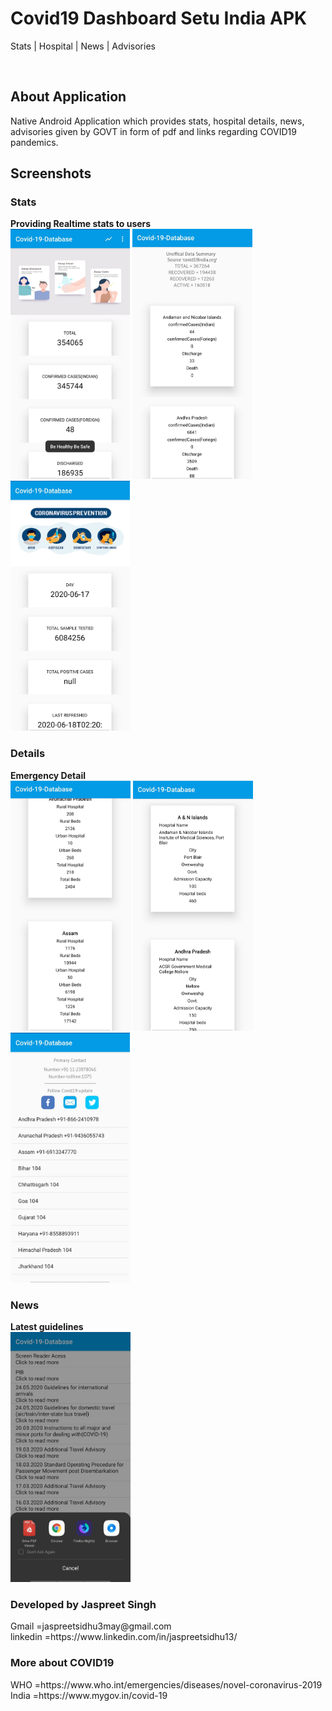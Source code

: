 # Covid19 Dashboard Setu India APK
Stats | Hospital | News | Advisories
<br/>

<br/>
<h2>About Application</h2>
Native Android Application which provides stats, hospital details, news, advisories given by GOVT in form of pdf and links regarding COVID19 pandemics.

<br/>
<h2>Screenshots</h2>

<h3>Stats</h3>
<b>Providing Realtime stats to users</b>
<br/>
<span><img src="screenshoot/b.jpg" height="400"/> <img src="screenshoot/c.jpg" height="400"/> <img src="screenshoot/e.jpg" height="400"/> </span> 
<br/>
<h3>Details</h3>
<b>Emergency Detail</b>
<br/>
<span><img src="screenshoot/f.jpg" height="400"/> <img src="screenshoot/g.jpg" height="400"/> <img src="screenshoot/h.jpg" height="400"/> </span>

<br/>
<h3>News</h3>
<b>Latest guidelines</b>
<br/>
<img src="screenshoot/i.jpg" height="400"/>
<br/>
<h3>Developed by Jaspreet Singh</h3>
Gmail =jaspreetsidhu3may@gmail.com </br>
linkedin =https://www.linkedin.com/in/jaspreetsidhu13/

<h3>More about COVID19</h3>
WHO =https://www.who.int/emergencies/diseases/novel-coronavirus-2019
<br/>
India =https://www.mygov.in/covid-19
